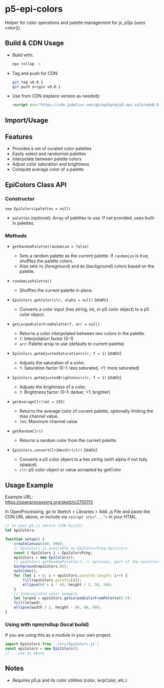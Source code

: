 

# p5-epi-colors
Helper for color operations and palette management for js, p5js (uses color())

## Build & CDN Usage

- Build with:  
	```sh
	npx rollup -c
	```
- Tag and push for CDN:
	```sh
	git tag v0.0.1
	git push origin v0.0.1
	```
- Use from CDN (replace version as needed):
	```html
	<script src="https://cdn.jsdelivr.net/gh/epibyte/p5-epi-colors@v0.0.9/dist/p5-epi-colors.js"></script>
	```

## Import/Usage

## Features

- Provides a set of curated color palettes
- Easily select and randomize palettes
- Interpolate between palette colors
- Adjust color saturation and brightness
- Compute average color of a palette

## EpiColors Class API

### Constructor
`new EpiColors(palettes = null)`
- `palettes` (optional): Array of palettes to use. If not provided, uses built-in palettes.

### Methods

- `getRandomPalette(randomize = false)`
	- Sets a random palette as the current palette. If `randomize` is true, shuffles the palette colors.
	- Also sets `FG` (foreground) and `BG` (background) colors based on the palette.

- `randomizePalette()`
	- Shuffles the current palette in place.


- `EpiColors.getColor(clr, alpha = null)` (static)
	- Converts a color input (hex string, int, or p5 color object) to a p5 color object.

- `getLerpedColorFromPalette(f, arr = null)`
	- Returns a color interpolated between two colors in the palette.
	- `f`: Interpolation factor (0-1)
	- `arr`: Palette array to use (defaults to current palette)


- `EpiColors.getAdjustedSaturation(clr, f = 1)` (static)
	- Adjusts the saturation of a color.
	- `f`: Saturation factor (0-1: less saturated, >1: more saturated)

- `EpiColors.getAdjustedBrightness(clr, f = 1)` (static)
	- Adjusts the brightness of a color.
	- `f`: Brightness factor (0-1: darker, >1: brighter)


- `getAverageClr(lmt = 255)`
	- Returns the average color of current palette, optionally limiting the max channel value.
	- `lmt`: Maximum channel value

- `getRandomClr()`
	- Returns a random color from the current palette.

- `EpiColors.convertClr2HexStr(clr)` (static)
	- Converts a p5 color object to a hex string (with alpha if not fully opaque).
	- `clr`: p5 color object or value accepted by getColor

## Usage Example


Example URL:  
https://openprocessing.org/sketch/2705113

In OpenProcessing, go to Sketch > Libraries > Add .js File and paste the CDN URL above, or include via `<script src="...">` in your HTML.


```js
// In your p5.js sketch (CDN build):
let epiColors;

function setup() {
	createCanvas(400, 400);
	// EpiColors is available as EpiColorsPckg.EpiColors
	const { EpiColors } = EpiColorsPckg;
	epiColors = new EpiColors();
	// epiColors.getRandomPalette(); // optional, part of the constructor
	background(epiColors.BG);
	noStroke();
	for (let i = 0; i < epiColors.palette.length; i++) {
		fill(epiColors.palette[i]);
		ellipse(60 + i * 60, height / 2, 50, 50);
	}
	// Interpolated color example
	let lerped = epiColors.getLerpedColorFromPalette(0.5);
	fill(lerped);
	ellipse(width / 2, height - 60, 60, 60);
}
```

### Using with npm/rollup (local build)

If you are using this as a module in your own project:

```js
import EpiColors from './src/EpiColors.js';
const epiColors = new EpiColors();
// ...use as above
```


## Notes
- Requires p5.js and its color utilities (color, lerpColor, etc.)
